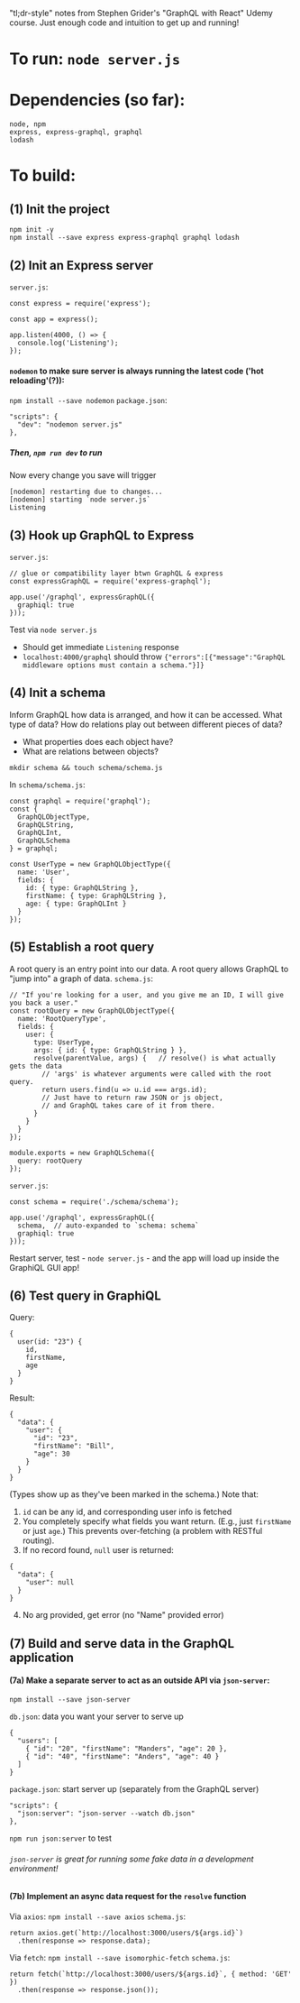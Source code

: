 "tl;dr-style" notes from Stephen Grider's "GraphQL with React" Udemy course. Just enough code and intuition to get up and running!

# To run: `node server.js`

# Dependencies (so far):
```
node, npm
express, express-graphql, graphql
lodash
```

# To build:

## (1) Init the project
```
npm init -y
npm install --save express express-graphql graphql lodash
```
## (2) Init an Express server
`server.js`:
```
const express = require('express');

const app = express();

app.listen(4000, () => {
  console.log('Listening');
});
```
#### `nodemon` to make sure server is always running the latest code ('hot reloading'(?)):
`npm install --save nodemon`
`package.json`:
```
"scripts": {
  "dev": "nodemon server.js"
},
```
##### Then, `npm run dev` to run
Now every change you save will trigger
```
[nodemon] restarting due to changes...
[nodemon] starting `node server.js`
Listening
```

## (3) Hook up GraphQL to Express
`server.js`:
```
// glue or compatibility layer btwn GraphQL & express
const expressGraphQL = require('express-graphql');

app.use('/graphql', expressGraphQL({
  graphiql: true
}));
```
Test via `node server.js`
- Should get immediate `Listening` response
- `localhost:4000/graphql` should throw `{"errors":[{"message":"GraphQL middleware options must contain a schema."}]}`

## (4) Init a **schema**
Inform GraphQL how data is arranged, and how it can be accessed. What type of data? How do relations play out between different pieces of data?
- What properties does each object have?
- What are relations between objects?
```
mkdir schema && touch schema/schema.js
```
In `schema/schema.js`:
```
const graphql = require('graphql');
const {
  GraphQLObjectType,
  GraphQLString,
  GraphQLInt,
  GraphQLSchema
} = graphql;

const UserType = new GraphQLObjectType({
  name: 'User',
  fields: {
    id: { type: GraphQLString },
    firstName: { type: GraphQLString },
    age: { type: GraphQLInt }
  }
});
```


## (5) Establish a **root query**
A root query is an entry point into our data. A root query allows GraphQL to "jump into" a graph of data.
`schema.js`:
```
// "If you're looking for a user, and you give me an ID, I will give you back a user."
const rootQuery = new GraphQLObjectType({
  name: 'RootQueryType',
  fields: {
    user: {
      type: UserType,
      args: { id: { type: GraphQLString } },
      resolve(parentValue, args) {   // resolve() is what actually gets the data
        // 'args' is whatever arguments were called with the root query.
        return users.find(u => u.id === args.id);
        // Just have to return raw JSON or js object,
        // and GraphQL takes care of it from there.
      }
    }
  }
});

module.exports = new GraphQLSchema({
  query: rootQuery
});
```
`server.js`:
```
const schema = require('./schema/schema');

app.use('/graphql', expressGraphQL({
  schema,  // auto-expanded to `schema: schema`
  graphiql: true
}));
```
Restart server, test - `node server.js` - and the app will load up inside the GraphiQL GUI app!


## (6) Test query in GraphiQL
Query:
```
{
  user(id: "23") {
    id,
    firstName,
    age
  }
}
```
Result:
```
{
  "data": {
    "user": {
      "id": "23",
      "firstName": "Bill",
      "age": 30
    }
  }
}
```
(Types show up as they've been marked in the schema.)
Note that:
1. `id` can be any id, and corresponding user info is fetched
2. You completely specify what fields you want return. (E.g., just `firstName` or just `age`.) This prevents over-fetching (a problem with RESTful routing).
3. If no record found, `null` user is returned:
```
{
  "data": {
    "user": null
  }
}
```
4. No arg provided, get error (no "Name" provided error)

## (7) Build and serve data in the GraphQL application
#### (7a) Make a separate server to act as an outside API via `json-server`:
```
npm install --save json-server
```
`db.json`: data you want your server to serve up
```
{
  "users": [
    { "id": "20", "firstName": "Manders", "age": 20 },
    { "id": "40", "firstName": "Anders", "age": 40 }
  ]
}
```
`package.json`: start server up (separately from the GraphQL server)
```
"scripts": {
  "json:server": "json-server --watch db.json"
},
```
`npm run json:server` to test
###### `json-server` is great for running some fake data in a development environment!

#### (7b) Implement an async data request for the `resolve` function
Via `axios`:
`npm install --save axios`
`schema.js`:
```
return axios.get(`http://localhost:3000/users/${args.id}`)
  .then(response => response.data);
```
Via `fetch`:
`npm install --save isomorphic-fetch`
`schema.js`:
```
return fetch(`http://localhost:3000/users/${args.id}`, { method: 'GET' })
  .then(response => response.json());
```
